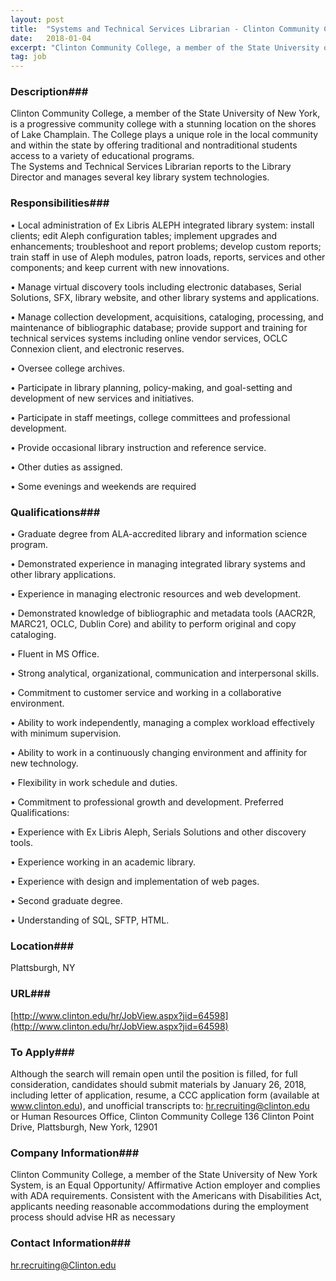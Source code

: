 ```yaml
---
layout: post
title:  "Systems and Technical Services Librarian - Clinton Community College"
date:   2018-01-04
excerpt: "Clinton Community College, a member of the State University of New York, is a progressive community college with a stunning location on the shores of Lake Champlain. The College plays a unique role in the local community and within the state by offering traditional and nontraditional students access to a..."
tag: job
---
```


### Description###

Clinton Community College, a member of the State University of New York, is a progressive community college with a stunning location on the shores of Lake Champlain. The College plays a unique role in the local community and within the state by offering traditional and nontraditional students access to a variety of educational programs.  
The Systems and Technical Services Librarian reports to the Library Director and manages several key library system technologies.  



### Responsibilities###


• 	Local administration of Ex Libris ALEPH integrated library system:  install clients; edit Aleph configuration tables; implement upgrades and enhancements; troubleshoot and report problems; develop custom reports; train staff in use of Aleph modules, patron loads, reports, services and other components; and keep current with new innovations. 

• 	Manage virtual discovery tools including electronic databases, Serial Solutions, SFX, library website, and other library systems and applications. 

• 	Manage collection development, acquisitions, cataloging, processing, and maintenance of bibliographic database; provide support and training for technical services systems including online vendor services, OCLC Connexion client, and electronic reserves. 

• 	Oversee college archives.

• 	Participate in library planning, policy-making, and goal-setting and development of new services and initiatives. 

• 	Participate in staff meetings, college committees and professional development. 

• 	Provide occasional library instruction and reference service. 

• 	Other duties as assigned.

• 	Some evenings and weekends are required



### Qualifications###


• 	Graduate degree from ALA-accredited library and information science program.

• 	Demonstrated experience in managing integrated library systems and other library applications.

• 	Experience in managing electronic resources and web development.

• 	Demonstrated knowledge of bibliographic and metadata tools (AACR2R, MARC21, OCLC, Dublin Core) and ability to perform original and copy cataloging.

• 	Fluent in MS Office.

• 	Strong analytical, organizational, communication and interpersonal skills.

• 	Commitment to customer service and working in a collaborative environment.

• 	Ability to work independently, managing a complex workload effectively with minimum supervision.

• 	Ability to work in a continuously changing environment and affinity for new technology. 

• 	Flexibility in work schedule and duties.

• 	Commitment to professional growth and development.
Preferred Qualifications:

• 	Experience with Ex Libris Aleph, Serials Solutions and other discovery tools.

• 	Experience working in an academic library.

• 	Experience with design and implementation of web pages.

• 	Second graduate degree.

• 	Understanding of SQL, SFTP, HTML.





### Location###

Plattsburgh, NY


### URL###

[http://www.clinton.edu/hr/JobView.aspx?jid=64598](http://www.clinton.edu/hr/JobView.aspx?jid=64598)

### To Apply###

Although the search will remain open until the position is filled, for full consideration, candidates should submit materials by January 26, 2018, including letter of application, resume, a CCC application form (available at www.clinton.edu), and unofficial transcripts to: hr.recruiting@clinton.edu         
or
Human Resources Office, Clinton Community College
136 Clinton Point Drive, Plattsburgh, New York, 12901



### Company Information###

Clinton Community College, a member of the State University of New York System, is an Equal Opportunity/ Affirmative Action employer and complies with ADA requirements.  Consistent with the Americans with Disabilities Act, applicants needing reasonable accommodations during the employment process should advise HR as necessary


### Contact Information###

hr.recruiting@Clinton.edu

